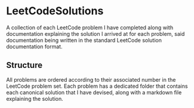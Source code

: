 # LeetCodeSolutions

A collection of each LeetCode problem I have completed along with documentation explaining the solution I arrived at for each problem, said documentation being written in the standard LeetCode solution documentation format.

## Structure

All problems are ordered according to their associated number in the LeetCode problem set. Each problem has a dedicated folder that contains each canonical solution that I have devised, along with a markdown file explaining the solution.
